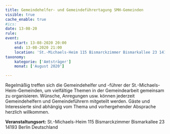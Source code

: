 ```yaml
---
title: Gemeindehelfer- und Gemeindeführertagung SMH-Gemeinden
visible: true
cache_enable: true
#ics: 
date: 13-08-20
rule: 
event:
	start: 13-08-2020 20:00
	end: 13-08-2020 21:00
	location: 'St.-Michaels-Heim 115 Bismarckzimmer Bismarkallee 23 14193 Berlin Deutschland'
taxonomy:
	kategorie: ['Amtsträger']
	monat: ['August 2020']

---
```

Regelmäßig treffen sich die Gemeindehelfer und -führer der St.-Michaels-Heim-Gemeinden, um vielfältige Themen in der Gemeindearbeit gemeinsam zu organisieren. Wünsche, Anregungen usw. können jederzeit Gemeindehelfern und Gemeindeführern mitgeteilt werden. Gäste und Interessierte sind abhängig vom Thema und vorhergehender Absprache herzlich willkommen.



**Veranstaltungsort:** St.-Michaels-Heim
115 Bismarckzimmer
Bismarkallee 23
14193 Berlin
Deutschland

